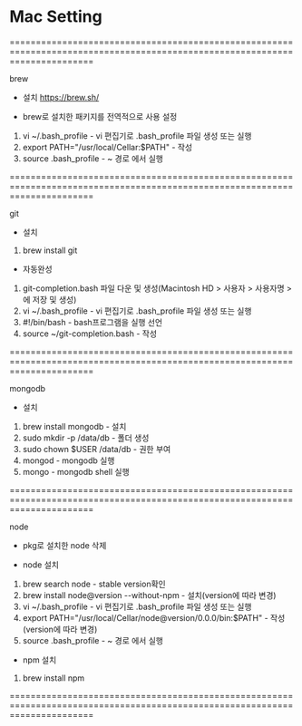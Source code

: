 # Mac Setting
============================================================================================================================

brew

* 설치
https://brew.sh/

* brew로 설치한 패키지를 전역적으로 사용 설정
1. vi ~/.bash_profile - vi 편집기로 .bash_profile 파일 생성 또는 실행
2. export PATH="/usr/local/Cellar:$PATH" - 작성
3. source .bash_profile - ~ 경로 에서 실행

============================================================================================================================

git

* 설치
1. brew install git

* 자동완성
1. git-completion.bash 파일 다운 및 생성(Macintosh HD > 사용자 > 사용자명 > 에 저장 및 생성)
2. vi ~/.bash_profile - vi 편집기로 .bash_profile 파일 생성 또는 실행
3. #!/bin/bash - bash프로그램을 실행 선언
4. source ~/git-completion.bash - 작성

============================================================================================================================

mongodb

* 설치
1. brew install mongodb - 설치
2. sudo mkdir -p /data/db - 폴더 생성
3. sudo chown $USER /data/db - 권한 부여
4. mongod - mongodb 실행
5. mongo - mongodb shell 실행

============================================================================================================================

node

* pkg로 설치한 node 삭제

* node 설치
1. brew search node - stable version확인
2. brew install node@version --without-npm - 설치(version에 따라 변경)
3. vi ~/.bash_profile - vi 편집기로 .bash_profile 파일 생성 또는 실행
4. export PATH="/usr/local/Cellar/node@version/0.0.0/bin:$PATH" - 작성(version에 따라 변경)
5. source .bash_profile - ~ 경로 에서 실행

* npm 설치
1. brew install npm

============================================================================================================================
